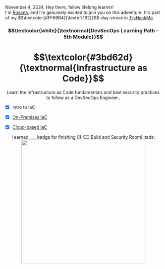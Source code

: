<p align="left">November 4, 2024, Hey there, fellow lifelong learner!<br>
I´m <a href="https://www.linkedin.com/in/rosanafssantos/">Rosana</a>, and I’m genuinely excited to join you on this adventure. It´s part of my $$\textcolor{#FF69B4}{\textbf{182}}$$-day-streak in  <a href="https://tryhackme.com/r/p/Rosana">TryHackMe</a>.</p>

<h3 align="center"> $$\textcolor{white}{\textnormal{DevSecOps Learning Path - 5th Module}}$$ </h3>
<h1 align="center"> $$\textcolor{#3bd62d}{\textnormal{Infrastructure as Code}}$$ </h1>

<p align="center">Learn the Infrastructure as Code fundamentals and best security practices to follow as a DevSecOps Engineer..</p>

- [x] Intro to IaC
- [x] <a href="https://github.com/RosanaFSS/TryHackMe/blob/DevSecOps/5.2.%20On-Premises%20IaC.md">On-Premises IaC</a>
- [x] <a href="https://github.com/RosanaFSS/TryHackMe/blob/DevSecOps/5.3.%20Cloud-based%20IaC.md">Cloud-based IaC</a>


<p align="center">I earned <strong>___</strong> badge for finishing CI-CD Build and Security Room! :tada: <br>
                 <img width="400x" src=""></p>
